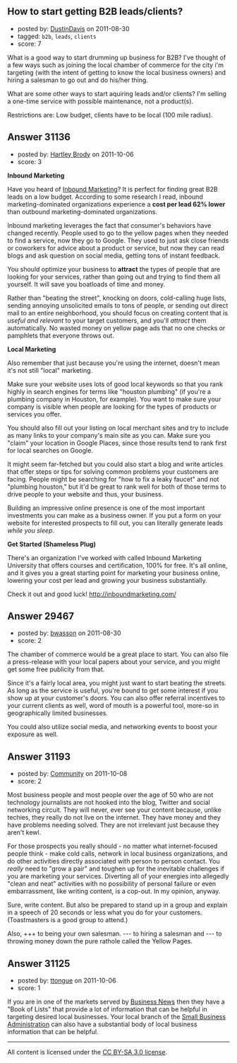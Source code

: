 ## How to start getting B2B leads/clients?

- posted by: [DustinDavis](https://stackexchange.com/users/-1/11797-dustindavis) on 2011-08-30
- tagged: `b2b`, `leads`, `clients`
- score: 7

What is a good way to start drumming up business for B2B? I've thought of a few ways such as joining the local chamber of commerce for the city i'm targeting (with the intent of getting to know the local business owners) and hiring a salesman to go out and do his/her thing. 

What are some other ways to start aquiring leads and/or clients? I'm selling a one-time service with possible maintenance, not a product(s). 

Restrictions are: Low budget, clients have to be local (100 mile radius).




## Answer 31136

- posted by: [Hartley Brody](https://stackexchange.com/users/-1/8362-hartley-brody) on 2011-10-06
- score: 3

<p><strong>Inbound Marketing</strong></p>

<p>Have you heard of <a href="http://en.wikipedia.org/wiki/Inbound_marketing" rel="nofollow">Inbound Marketing</a>? It is perfect for finding great B2B leads on a low budget. According to some research I read, inbound marketing-dominated organizations experience a <strong>cost per lead 62% lower</strong> than outbound marketing-dominated organizations.</p>

<p>Inbound marketing leverages the fact that consumer's behaviors have changed recently. People used to go to the yellow pages when they needed to find a service, now they go to Google. They used to just ask close friends or coworkers for advice about a product or service, but now they can read blogs and ask question on social media, getting tons of instant feedback.</p>

<p>You should optimize your business to <strong>attract</strong> the types of people that are looking for your services, rather than going out and trying to find them all yourself. It will save you boatloads of time and money.</p>

<p>Rather than "beating the street", knocking on doors, cold-calling huge lists, sending annoying unsolicited emails to tons of people, or sending out direct mail to an entire neighborhood, you should focus on creating content that is <em>useful and relevant</em> to your target customers, and you'll <em>attract</em> them automatically. No wasted money on yellow page ads that no one checks or pamphlets that everyone throws out.</p>

<p><strong>Local Marketing</strong></p>

<p>Also remember that just because you're using the internet, doesn't mean it's not still "local" marketing. </p>

<p>Make sure your website uses lots of good local keywords so that you rank highly in search engines for terms like "houston plumbing" (if you're a plumbing company in Houston, for example). You want to make sure your company is visible when people are looking for the types of products or services you offer.</p>

<p>You should also fill out your listing on local merchant sites and try to include as many links to your company's main site as you can. Make sure you "claim" your location in Google Places, since those results tend to rank first for local searches on Google. </p>

<p>It might seem far-fetched but you could also start a blog and write articles that offer steps or tips for solving common problems your customers are facing. People might be searching for "how to fix a leaky faucet" and not "plumbing houston," but it'd be great to rank well for both of those terms to drive people to your website and thus, your business.</p>

<p>Building an impressive online presence is one of the most important investments you can make as a business owner. If you put a form on your website for interested prospects to fill out, you can literally generate leads <em>while you sleep</em>. </p>

<p><strong>Get Started (Shameless Plug)</strong></p>

<p>There's an organization I've worked with called Inbound Marketing University that offers courses and certification, 100% for free. It's all online, and it gives you a great starting point for marketing your business online, lowering your cost per lead and growing your business substantially. </p>

<p>Check it out and good luck! <a href="http://inboundmarketing.com" rel="nofollow">http://inboundmarketing.com/</a></p>



## Answer 29467

- posted by: [bwasson](https://stackexchange.com/users/-1/12611-bwasson) on 2011-08-30
- score: 2

The chamber of commerce would be a great place to start. You can also file a press-release with your local papers about your service, and you might get some free publicity from that.

Since it's a fairly local area, you might just want to start beating the streets. As long as the service is useful, you're bound to get some interest if you show up at your customer's doors. You can also offer referral incentives to your current clients as well, word of mouth is a powerful tool, more-so in geographically limited businesses. 

You could also utilize social media, and networking events to boost your exposure as well. 


## Answer 31193

- posted by: [Community](https://stackexchange.com/users/-1/-1-community) on 2011-10-08
- score: 2

Most business people and most people over the age of 50 who are not technology journalists are not hooked into the blog, Twitter and social networking circuit. They will never, ever see your content because, unlike techies, they really do not live on the internet. They have money and they have problems needing solved. They are not irrelevant just because they aren't kewl. 

For those prospects you really should - no matter what internet-focused people think - make cold calls, network in local business organizations, and do other activities directly associated with person to person contact. You *really* need to "grow a pair" and toughen up for the inevitable challenges if you are marketing your services. Diverting all of your energies into allegedly "clean and neat" activities with no possibility of personal failure or even embarrassment, like writing content, is a cop-out. In my opinion, anyway.

Sure, write content. But also be prepared to stand up in a group and explain in a speech of 20 seconds or less what you do for your customers. (Toastmasters is a good group to attend.)

Also, +++ to being your own salesman. --- to hiring a salesman and --- to throwing money down the pure rathole called the Yellow Pages. 


## Answer 31125

- posted by: [ttongue](https://stackexchange.com/users/-1/13655-ttongue) on 2011-10-06
- score: 1

<p>If you are in one of the markets served by <a href="http://www.bizjournals.com/" rel="nofollow">Business News</a> then they have a "Book of Lists" that provide a lot of information that can be helpful in targeting desired local businesses. Your local branch of the <a href="http://www.sba.gov/" rel="nofollow">Small Business Administration</a> can also have a substantial body of local business information that can be helpful.</p>




---

All content is licensed under the [CC BY-SA 3.0 license](https://creativecommons.org/licenses/by-sa/3.0/).
